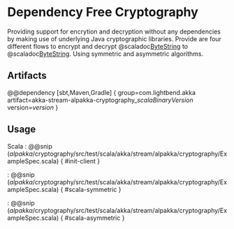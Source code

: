 # Dependency Free Cryptography
Providing support for encrytion and decryption without any dependencies by making use of underlying Java cryptographic libraries.
Provide are four different flows to encrypt and decrypt @scaladoc[ByteString](akka.util.ByteString) to @scaladoc[ByteString](akka.util.ByteString). Using symmetric and asymmetric algorithms.

## Artifacts

@@dependency [sbt,Maven,Gradle] {
  group=com.lightbend.akka
  artifact=akka-stream-alpakka-cryptography_$scalaBinaryVersion$
  version=$version$
}

## Usage

Scala
: @@snip ($alpakka$/cryptography/src/test/scala/akka/stream/alpakka/cryptography/ExampleSpec.scala) { #init-client }

: @@snip ($alpakka$/cryptography/src/test/scala/akka/stream/alpakka/cryptography/ExampleSpec.scala) { #scala-symmetric }

: @@snip ($alpakka$/cryptography/src/test/scala/akka/stream/alpakka/cryptography/ExampleSpec.scala) { #scala-asymmetric }
